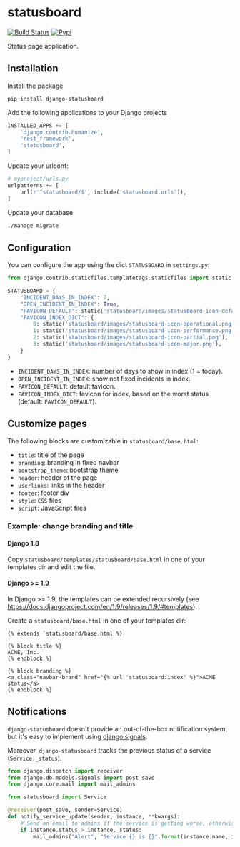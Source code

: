 # statusboard

[![Build Status](https://travis-ci.org/edigiacomo/django-statusboard.svg?branch=master)](https://travis-ci.org/edigiacomo/django-statusboard)
[![Pypi](https://img.shields.io/pypi/v/django-statusboard.svg)](https://pypi.python.org/pypi/django-statusboard/)

Status page application.

## Installation

Install the package

```sh
pip install django-statusboard
```

Add the following applications to your Django projects

```python
INSTALLED_APPS += [
    'django.contrib.humanize',
    'rest_framework',
    'statusboard',
]
```

Update your urlconf:

```python
# myproject/urls.py
urlpatterns += [
    url(r'^statusboard/$', include('statusboard.urls')),
]
```

Update your database

```sh
./manage migrate
```

## Configuration

You can configure the app using the dict `STATUSBOARD` in `settings.py`:

```python
from django.contrib.staticfiles.templatetags.staticfiles import static

STATUSBOARD = {
    "INCIDENT_DAYS_IN_INDEX": 7,
    "OPEN_INCIDENT_IN_INDEX": True,
    "FAVICON_DEFAULT": static('statusboard/images/statusboard-icon-default.png'),
    "FAVICON_INDEX_DICT": {
        0: static('statusboard/images/statusboard-icon-operational.png'),
        1: static('statusboard/images/statusboard-icon-performance.png'),
        2: static('statusboard/images/statusboard-icon-partial.png'),
        3: static('statusboard/images/statusboard-icon-major.png'),
    }
}
```

* `INCIDENT_DAYS_IN_INDEX`: number of days to show in index (1 = today).
* `OPEN_INCIDENT_IN_INDEX`: show not fixed incidents in index.
* `FAVICON_DEFAULT`: default favicon.
* `FAVICON_INDEX_DICT`: favicon for index, based on the worst status (default:
  `FAVICON_DEFAULT`).

## Customize pages

The following blocks are customizable in `statusboard/base.html`:

* `title`: title of the page
* `branding`: branding in fixed navbar
* `bootstrap_theme`: bootstrap theme
* `header`: header of the page
* `userlinks`: links in the header
* `footer`: footer div
* `style`: `CSS` files
* `script`: JavaScript files

### Example: change branding and title


#### Django 1.8

Copy `statusboard/templates/statusboard/base.html` in one of your templates dir
and edit the file.

#### Django >= 1.9

In Django >= 1.9, the templates can be extended recursively (see
https://docs.djangoproject.com/en/1.9/releases/1.9/#templates).

Create a `statusboard/base.html` in one of your templates dir:

```
{% extends `statusboard/base.html %}

{% block title %}
ACME, Inc.
{% endblock %}

{% block branding %}
<a class="navbar-brand" href="{% url 'statusboard:index' %}">ACME status</a>
{% endblock %}
```

## Notifications

`django-statusboard` doesn't provide an out-of-the-box notification system, but
it's easy to implement using [django signals](https://docs.djangoproject.com/en/dev/topics/signals/).

Moreover, `django-statusboard` tracks the previous status of a service
(`Service._status`).

```python
from django.dispatch import receiver
from django.db.models.signals import post_save
from django.core.mail import mail_admins

from statusboard import Service

@receiver(post_save, sender=Service)
def notify_service_update(sender, instance, **kwargs):
    # Send an email to admins if the service is getting worse, otherwise do nothing.
    if instance.status > instance._status:
        mail_admins("Alert", "Service {} is {}".format(instance.name, instance.get_status_display()))
```
